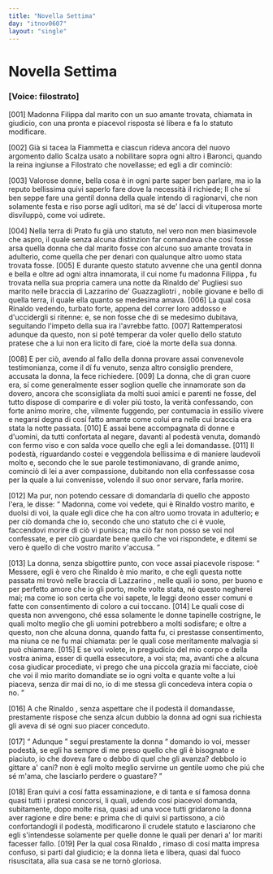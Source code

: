 ```yaml
---
title: "Novella Settima"
day: "itnov0607"
layout: "single"
---
```

<div id="nov0607" type="novella" who="filostrato">
 <h1>
  Novella Settima
 </h1>
 <p>
  <h3>
   [Voice: filostrato]
  </h3>
 </p>
 <argument>
  <p>
   <a name="p06070001">
    [001]
   </a>
   <name persref="madonnafilippa" type="person">
    Madonna Filippa
   </name>
   dal marito con un suo amante trovata, chiamata in giudicio, con una pronta e piacevol risposta s&eacute; libera e fa lo statuto modificare.
  </p>
 </argument>
 <div3 type="commentary" who="author">
  <p>
   <a name="p06070002">
    [002]
   </a>
   Gi&agrave; si tacea la
   <name persref="fiammetta" type="person">
    Fiammetta
   </name>
   e ciascun rideva ancora del nuovo argomento dallo
   <name persref="michelescalza" type="person">
    Scalza
   </name>
   usato a nobilitare sopra ogni altro i Baronci, quando la
   <name persref="elissa" type="person">
    reina
   </name>
   ingiunse a
   <name persref="filostrato" type="person">
    Filostrato
   </name>
   che novellasse; ed egli a dir cominci&ograve;:
  </p>
 </div3>
 <div3 type="commentary" who="filostrato">
  <p>
   <a name="p06070003">
    [003]
   </a>
   Valorose donne, bella cosa &egrave; in ogni parte saper ben parlare, ma io la reputo bellissima quivi saperlo fare dove la necessit&agrave; il richiede; Il che s&iacute; ben seppe fare una gentil donna della quale intendo di ragionarvi, che non solamente festa e riso porse agli uditori, ma s&eacute; de' lacci di vituperosa morte disvilupp&ograve;, come voi udirete.
  </p>
 </div3>
 <p>
  <a name="p06070004">
   [004]
  </a>
  Nella terra di
  <name placeref="prato" type="place">
   Prato
  </name>
  fu gi&agrave; uno statuto, nel vero non men biasimevole che aspro, il quale senza alcuna distinzion far comandava che cos&iacute; fosse arsa quella donna che dal marito fosse con alcuno suo amante trovata in adulterio, come quella che per denari con qualunque altro uomo stata trovata fosse.
  <a name="p06070005">
   [005]
  </a>
  E durante questo statuto avvenne che una gentil donna e bella e oltre ad ogni altra innamorata, il cui nome fu madonna
  <name persref="madonnafilippa" type="person">
   Filippa
  </name>
  , fu trovata nella sua propria camera una notte da
  <name persref="rinaldodepugliesi" type="person">
   Rinaldo de' Pugliesi
  </name>
  suo marito nelle braccia di
  <name persref="lazzarinodeguazzagliotri" type="person">
   Lazzarino de' Guazzagliotri
  </name>
  , nobile giovane e bello di quella terra, il quale ella quanto se medesima amava.
  <a name="p06070006">
   [006]
  </a>
  La qual cosa
  <name persref="rinaldodepugliesi" type="person">
   Rinaldo
  </name>
  vedendo, turbato forte, appena del correr loro addosso e d'uccidergli si ritenne: e, se non fosse che di se medesimo dubitava, seguitando l'impeto della sua ira l'avrebbe fatto.
  <a name="p06070007">
   [007]
  </a>
  Rattemperatosi adunque da questo, non si pot&eacute; temperar da voler quello dello statuto pratese che a lui non era licito di fare, cio&egrave; la morte della sua donna.
 </p>
 <p>
  <a name="p06070008">
   [008]
  </a>
  E per ci&ograve;, avendo al fallo della donna provare assai convenevole testimonianza, come il d&iacute; fu venuto, senza altro consiglio prendere, accusata la donna, la fece richiedere.
  <a name="p06070009">
   [009]
  </a>
  La donna, che di gran cuore era, s&iacute; come generalmente esser soglion quelle che innamorate son da dovero, ancora che sconsigliata da molti suoi amici e parenti ne fosse, del tutto dispose di comparire e di voler pi&uacute; tosto, la verit&agrave; confessando, con forte animo morire, che, vilmente fuggendo, per contumacia in essilio vivere e negarsi degna di cos&iacute; fatto amante come colui era nelle cui braccia era stata la notte passata.
  <a name="p06070010">
   [010]
  </a>
  E assai bene accompagnata di donne e d'uomini, da tutti confortata al negare, davanti al podest&agrave; venuta, domand&ograve; con fermo viso e con salda voce quello che egli a lei domandasse.
  <a name="p06070011">
   [011]
  </a>
  Il podest&agrave;, riguardando costei e veggendola bellissima e di maniere laudevoli molto e, secondo che le sue parole testimoniavano, di grande animo, cominci&ograve; di lei a aver compassione, dubitando non ella confessasse cosa per la quale a lui convenisse, volendo il suo onor servare, farla morire.
 </p>
 <p>
  <a name="p06070012">
   [012]
  </a>
  Ma pur, non potendo cessare di domandarla di quello che apposto l'era, le disse:
  <q direct="unspecified" who="podesta-0607">
   Madonna, come voi vedete, qui &egrave;
   <name persref="rinaldodepugliesi" type="person">
    Rinaldo
   </name>
   vostro marito, e duolsi di voi, la quale egli dice che ha con altro uomo trovata in adulterio; e per ci&ograve; domanda che io, secondo che uno statuto che ci &egrave; vuole, faccendovi morire di ci&ograve; vi punisca; ma ci&ograve; far non posso se voi nol confessate, e per ci&ograve; guardate bene quello che voi rispondete, e ditemi se vero &egrave; quello di che vostro marito v'accusa.
  </q>
 </p>
 <p>
  <a name="p06070013">
   [013]
  </a>
  La donna, senza sbigottire punto, con voce assai piacevole rispose:
  <q direct="unspecified" who="madonnafilippa">
   Messere, egli &egrave; vero che
   <name type="person">
    Rinaldo
   </name>
   &egrave; mio marito, e che egli questa notte passata mi trov&ograve; nelle braccia di
   <name persref="lazzarinodeguazzagliotri" type="person">
    Lazzarino
   </name>
   , nelle quali io sono, per buono e per perfetto amore che io gli porto, molte volte stata, n&eacute; questo negherei mai; ma come io son certa che voi sapete, le leggi deono esser comuni e fatte con consentimento di coloro a cui toccano.
   <a name="p06070014">
    [014]
   </a>
   Le quali cose di questa non avvengono, ch&eacute; essa solamente le donne tapinelle costrigne, le quali molto meglio che gli uomini potrebbero a molti sodisfare; e oltre a questo, non che alcuna donna, quando fatta fu, ci prestasse consentimento, ma niuna ce ne fu mai chiamata: per le quali cose meritamente malvagia si pu&ograve; chiamare.
   <a name="p06070015">
    [015]
   </a>
   E se voi volete, in pregiudicio del mio corpo e della vostra anima, esser di quella essecutore, a voi sta; ma, avanti che a alcuna cosa giudicar procediate, vi prego che una piccola grazia mi facciate, cio&egrave; che voi il mio marito domandiate se io ogni volta e quante volte a lui piaceva, senza dir mai di no, io di me stessa gli concedeva intera copia o no.
  </q>
 </p>
 <p>
  <a name="p06070016">
   [016]
  </a>
  A che
  <name persref="rinaldodepugliesi" type="person">
   Rinaldo
  </name>
  , senza aspettare che il podest&agrave; il domandasse, prestamente rispose che senza alcun dubbio la donna ad ogni sua richiesta gli aveva di s&eacute; ogni suo piacer conceduto.
 </p>
 <p>
  <a name="p06070017">
   [017]
  </a>
  <q direct="unspecified" who="madonnafilippa">
   Adunque
  </q>
  segu&iacute; prestamente la donna
  <q direct="unspecified">
   domando io voi, messer podest&agrave;, se egli ha sempre di me preso quello che gli &egrave; bisognato e piaciuto, io che doveva fare o debbo di quel che gli avanza? debbolo io gittare a' cani? non &egrave; egli molto meglio servirne un gentile uomo che pi&uacute; che s&eacute; m'ama, che lasciarlo perdere o guastare?
  </q>
 </p>
 <p>
  <a name="p06070018">
   [018]
  </a>
  Eran quivi a cos&iacute; fatta essaminazione, e di tanta e s&iacute; famosa donna quasi tutti i pratesi concorsi, li quali, udendo cos&iacute; piacevol domanda, subitamente, dopo molte risa, quasi ad una voce tutti gridarono la donna aver ragione e dire bene: e prima che di quivi si partissono, a ci&ograve; confortandogli il podest&agrave;, modificarono il crudele statuto e lasciarono che egli s'intendesse solamente per quelle donne le quali per denari a' lor mariti facesser fallo.
  <a name="p06070019">
   [019]
  </a>
  Per la qual cosa
  <name persref="rinaldodepugliesi" type="person">
   Rinaldo
  </name>
  , rimaso di cos&iacute; matta impresa confuso, si part&iacute; dal giudicio; e la donna lieta e libera, quasi dal fuoco risuscitata, alla sua casa se ne torn&ograve; gloriosa.
 </p>
</div>